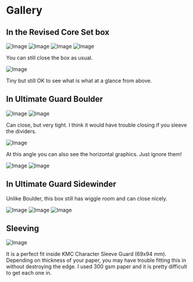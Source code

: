 # Gallery

## In the Revised Core Set box

![Image](./Images/main-1.jpg)
![Image](./Images/main-2.jpg)
![Image](./Images/box-1.jpg)
![Image](./Images/box-2.jpg)

You can still close the box as usual.

![Image](./Images/box-3.jpg)

Tiny but still OK to see what is what at a glance from above.

## In Ultimate Guard Boulder

![Image](./Images/boulder-1.jpg)
![Image](./Images/boulder-2.jpg)

Can close, but very tight. I think it would have trouble closing if you sleeve the dividers.

![Image](./Images/boulder-3.jpg)

At this angle you can also see the horizontal graphics. Just ignore them!

![Image](./Images/boulder-4.jpg)
![Image](./Images/boulder-5.jpg)

## In Ultimate Guard Sidewinder

Unlike Boulder, this box still has wiggle room and can close nicely.

![Image](./Images/sidewinder-1.jpg)
![Image](./Images/sidewinder-2.jpg)
![Image](./Images/sidewinder-3.jpg)

## Sleeving

![Image](./Images/sleeve-1.jpg)

It is a perfect fit inside KMC Character Sleeve Guard (69x94 mm). Depending on thickness of your paper, you may have trouble fitting this in without destroying the edge. I used 300 gsm paper and it is pretty difficult to get each one in.